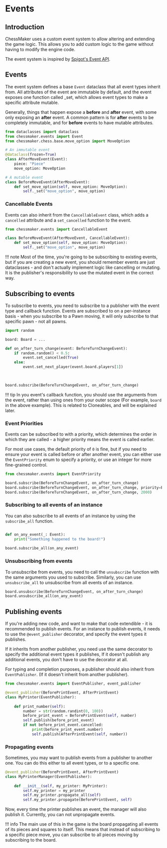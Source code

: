 # Events

## Introduction

ChessMaker uses a custom event system to allow altering and extending the game logic. 
This allows you to add custom logic to the game without having to modify the engine code.

The event system is inspired by [Spigot's Event API](https://www.spigotmc.org/wiki/using-the-event-api/).

## Events
The event system defines a base `Event` dataclass that all event types inherit from.
All attributes of the event are immutable by default, and the event exposes
one function called _set, which allows event types to make a specific attribute mutable.

Generally, things that happen expose a **before** and **after** event,
with some only exposing an **after** event. A common pattern is for **after** events
to be completely immutable, and for **before** events to have mutable attributes.

```python
from dataclasses import dataclass
from chessmaker.events import Event
from chessmaker.chess.base.move_option import MoveOption

# An immutable event
@dataclass(frozen=True)
class AfterMoveEvent(Event):
    piece: "Piece"
    move_option: MoveOption

# A mutable event
class BeforeMoveEvent(AfterMoveEvent):
    def set_move_option(self, move_option: MoveOption):
        self._set("move_option", move_option)
```

### Cancellable Events
Events can also inherit from the `CancellableEvent` class, 
which adds a `cancelled` attribute and a `set_cancelled` function to the event.

```python
from chessmaker.events import CancellableEvent

class BeforeMoveEvent(AfterMoveEvent, CancellableEvent):
    def set_move_option(self, move_option: MoveOption):
        self._set("move_option", move_option)
```


!!! note
    Most of the time, you're going to be subscribing to existing events,
    but if you are creating a new event, you should remember events are just dataclasses - and don't actually
    implement logic like cancelling or mutating. 
    It is the publisher's responsibility to use the mutated event in the correct way.


## Subscribing to events
To subscribe to events, you need to subscribe to a publisher with the event type and callback function.
Events are subscribed to on a per-instance basis - when you subscribe to a Pawn moving,
it will only subscribe to that specific pawn - not all pawns.

```python
import random

board: Board = ...

def on_after_turn_change(event: BeforeTurnChangeEvent):
    if random.random() < 0.5:
        event.set_cancelled(True)
    else:
        event.set_next_player(event.board.players[1])
        
    

board.subscribe(BeforeTurnChangeEvent, on_after_turn_change)
```

!!! tip
    In you event's callback function, you should use the arguments from the event,
    rather than using ones from your outer scope (For example, `board` in the above example).
    This is related to Cloneables, and will be explained later.

### Event Priorities
Events can be subscribed to with a priority, which determines the order in which they are called -
a higher priority means the event is called earlier.

For most use cases, the default priority of `0` is fine,
but if you need to ensure your event is called before or after another event,
you can either use the `EventPriority` enum to specify a priority, or use an integer for more fine-grained control.

```python
from chessmaker.events import EventPriority

board.subscribe(BeforeTurnChangeEvent, on_after_turn_change)
board.subscribe(BeforeTurnChangeEvent, on_after_turn_change, priority=EventPriority.VERY_LOW)
board.subscribe(BeforeTurnChangeEvent, on_after_turn_change, 2000)
```


### Subscribing to all events of an instance
You can also subscribe to all events of an instance by using the `subscribe_all` function.

```python

def on_any_event(_: Event):
    print("Something happened to the board!")
    
board.subscribe_all(on_any_event)
```

### Unsubscribing from events

To unsubscribe from events, you need to call the `unsubscribe` function with the same arguments you used to subscribe.
Similarly, you can use `unsubscribe_all` to unsubscribe from all events of an instance.

```python
board.unsubscribe(BeforeTurnChangeEvent, on_after_turn_change)
board.unsubscribe_all(on_any_event)
```

## Publishing events

If you're adding new code, and want to make that code extendible - it is recommended to publish events.
For an instance to publish events, it needs to use the `@event_publisher` decorator,
and specify the event types it publishes.

If it inherits from another publisher, you need use the same decorator
to specify the additional event types it publishes,
If it doesn't publish any additional events, you don't have to use the decorator at all.

For typing and completion purposes, a publisher should also inherit from `EventPublisher`.
(If it doesn't inherit from another publisher).

```python
from chessmaker.events import EventPublisher, event_publisher

@event_publisher(BeforePrintEvent, AfterPrintEvent)
class MyPrinter(EventPublisher):
    
    def print_number(self):
        number = str(random.randint(0, 100))
        before_print_event = BeforePrintEvent(self, number)
        self.publish(before_print_event)
        if not before_print_event.cancelled:
            print(before_print_event.number)
            self.publish(AfterPrintEvent(self, number))
```

### Propagating events
Sometimes, you may want to publish events from a publisher to another one.
You can do this either to all event types, or to a specific one.

```python
@event_publisher(BeforePrintEvent, AfterPrintEvent)
class MyPrinterManager(EventPublisher):
    
    def __init__(self, my_printer: MyPrinter):
        self.my_printer = my_printer
        self.my_printer.propagate_all(self)
        self.my_printer.propagate(BeforePrintEvent, self)
```

Now, every time the printer publishes an event, the manager will also publish it.
Currently, you can not unpropagate events.

!!! info
    The main use of this in the game is the board propagating all events of its pieces and squares to itself.
    This means that instead of subscribing to a specific piece move, you can subscribe to all pieces moving by subscribing to the board.









